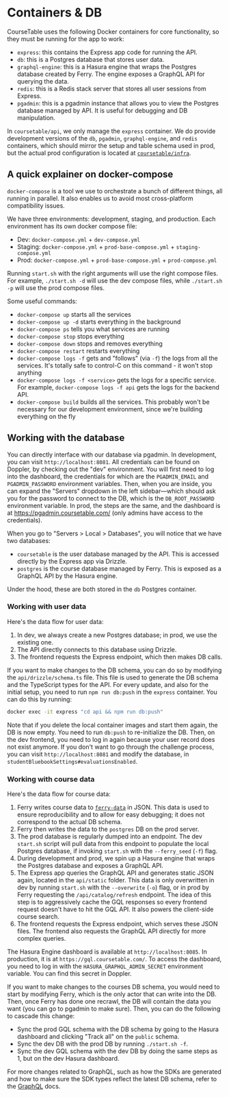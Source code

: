 # Containers & DB

CourseTable uses the following Docker containers for core functionality, so they must be running for the app to work:

- `express`: this contains the Express app code for running the API.
- `db`: this is a Postgres database that stores user data.
- `graphql-engine`: this is a Hasura engine that wraps the Postgres database created by Ferry. The engine exposes a GraphQL API for querying the data.
- `redis`: this is a Redis stack server that stores all user sessions from Express.
- `pgadmin`: this is a pgadmin instance that allows you to view the Postgres database managed by API. It is useful for debugging and DB manipulation.

In `coursetable/api`, we only manage the `express` container. We do provide development versions of the `db`, `pgadmin`, `graphql-engine`, and `redis` containers, which should mirror the setup and table schema used in prod, but the actual prod configuration is located at [`coursetable/infra`](https://github.com/coursetable/infra/).

## A quick explainer on docker-compose

`docker-compose` is a tool we use to orchestrate a bunch of different things, all running in parallel. It also enables us to avoid most cross-platform compatibility issues.

We have three environments: development, staging, and production. Each environment has its own docker compose file:

- Dev: `docker-compose.yml` + `dev-compose.yml`
- Staging: `docker-compose.yml` + `prod-base-compose.yml` + `staging-compose.yml`
- Prod: `docker-compose.yml` + `prod-base-compose.yml` + `prod-compose.yml`

Running `start.sh` with the right arguments will use the right compose files. For example, `./start.sh -d` will use the dev compose files, while `./start.sh -p` will use the prod compose files.

Some useful commands:

- `docker-compose up` starts all the services
- `docker-compose up -d` starts everything in the background
- `docker-compose ps` tells you what services are running
- `docker-compose stop` stops everything
- `docker-compose down` stops and removes everything
- `docker-compose restart` restarts everything
- `docker-compose logs -f` gets and "follows" (via `-f`) the logs from all the services. It's totally safe to control-C on this command - it won't stop anything
- `docker-compose logs -f <service>` gets the logs for a specific service. For example, `docker-compose logs -f api` gets the logs for the backend API.
- `docker-compose build` builds all the services. This probably won't be necessary for our development environment, since we're building everything on the fly

## Working with the database

You can directly interface with our database via pgadmin. In development, you can visit `http://localhost:8081`. All credentials can be found on Doppler, by checking out the "dev" environment. You will first need to log into the dashboard, the credentials for which are the `PGADMIN_EMAIL` and `PGADMIN_PASSWORD` environment variables. Then, when you are inside, you can expand the "Servers" dropdown in the left sidebar—which should ask you for the password to connect to the DB, which is the `DB_ROOT_PASSWORD` environment variable. In prod, the steps are the same, and the dashboard is at https://pgadmin.coursetable.com/ (only admins have access to the credentials).

When you go to "Servers > Local > Databases", you will notice that we have two databases:

- `coursetable` is the user database managed by the API. This is accessed directly by the Express app via Drizzle.
- `postgres` is the course database managed by Ferry. This is exposed as a GraphQL API by the Hasura engine.

Under the hood, these are both stored in the `db` Postgres container.

### Working with user data

Here's the data flow for user data:

1. In dev, we always create a new Postgres database; in prod, we use the existing one.
2. The API directly connects to this database using Drizzle.
3. The frontend requests the Express endpoint, which then makes DB calls.

If you want to make changes to the DB schema, you can do so by modifying the `api/drizzle/schema.ts` file. This file is used to generate the DB schema and the TypeScript types for the API. For every update, and also for the initial setup, you need to run `npm run db:push` in the `express` container. You can do this by running:

```bash
docker exec -it express "cd api && npm run db:push"
```

Note that if you delete the local container images and start them again, the DB is now empty. You need to run `db:push` to re-initialize the DB. Then, on the dev frontend, you need to log in again because your user record does not exist anymore. If you don't want to go through the challenge process, you can visit `http://localhost:8081` and modify the database, in `studentBluebookSettings#evaluationsEnabled`.

### Working with course data

Here's the data flow for course data:

1. Ferry writes course data to [`ferry-data`](https://github.com/coursetable/ferry-data) in JSON. This data is used to ensure reproducibility and to allow for easy debugging; it does not correspond to the actual DB schema.
2. Ferry then writes the data to the `postgres` DB on the prod server.
3. The prod database is regularly dumped into an endpoint. The dev `start.sh` script will pull data from this endpoint to populate the local Postgres database, if invoking `start.sh` with the `--ferry_seed` (`-f`) flag.
4. During development and prod, we spin up a Hasura engine that wraps the Postgres database and exposes a GraphQL API.
5. The Express app queries the GraphQL API and generates static JSON again, located in the `api/static` folder. This data is only overwritten in dev by running `start.sh` with the `--overwrite` (`-o`) flag, or in prod by Ferry requesting the `/api/catalog/refresh` endpoint. The idea of this step is to aggressively cache the GQL responses so every frontend request doesn't have to hit the GQL API. It also powers the client-side course search.
6. The frontend requests the Express endpoint, which serves these JSON files. The frontend also requests the GraphQL API directly for more complex queries.

The Hasura Engine dashboard is available at `http://localhost:8085`. In production, it is at `https://gql.coursetable.com/`. To access the dashboard, you need to log in with the `HASURA_GRAPHQL_ADMIN_SECRET` environment variable. You can find this secret in Doppler.

If you want to make changes to the courses DB schema, you would need to start by modifying Ferry, which is the only actor that can write into the DB. Then, once Ferry has done one recrawl, the DB will contain the data you want (you can go to pgadmin to make sure). Then, you can do the following to cascade this change:

- Sync the prod GQL schema with the DB schema by going to the Hasura dashboard and clicking "Track all" on the `public` schema.
- Sync the dev DB with the prod DB by running `./start.sh -f`.
- Sync the dev GQL schema with the dev DB by doing the same steps as 1, but on the dev Hasura dashboard.

For more changes related to GraphQL, such as how the SDKs are generated and how to make sure the SDK types reflect the latest DB schema, refer to the [GraphQL](./graphql.md) docs.
